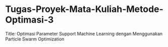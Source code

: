 # Tugas-Proyek-Mata-Kuliah-Metode-Optimasi-3
Title: Optimasi Parameter Support Machine Learning dengan Menggunakan Particle Swarm Optimization
